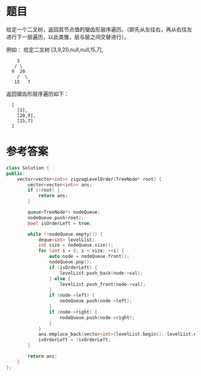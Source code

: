 # 题目
给定一个二叉树，返回其节点值的锯齿形层序遍历。（即先从左往右，再从右往左进行下一层遍历，以此类推，层与层之间交替进行）。

例如：
给定二叉树 [3,9,20,null,null,15,7],

        3
       / \
      9  20
        /  \
       15   7
返回锯齿形层序遍历如下：

      [
        [3],
        [20,9],
        [15,7]
      ]
# 参考答案
```c++
class Solution {
public:
    vector<vector<int>> zigzagLevelOrder(TreeNode* root) {
        vector<vector<int>> ans;
        if (!root) {
            return ans;
        }

        queue<TreeNode*> nodeQueue;
        nodeQueue.push(root);
        bool isOrderLeft = true;

        while (!nodeQueue.empty()) {
            deque<int> levelList;
            int size = nodeQueue.size();
            for (int i = 0; i < size; ++i) {
                auto node = nodeQueue.front();
                nodeQueue.pop();
                if (isOrderLeft) {
                    levelList.push_back(node->val);
                } else {
                    levelList.push_front(node->val);
                }
                if (node->left) {
                    nodeQueue.push(node->left);
                }
                if (node->right) {
                    nodeQueue.push(node->right);
                }
            }
            ans.emplace_back(vector<int>{levelList.begin(), levelList.end()});
            isOrderLeft = !isOrderLeft;
        }

        return ans;
    }
};
